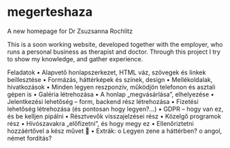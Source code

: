 # megerteshaza
A new homepage for Dr Zsuzsanna Rochlitz

This is a soon working website, developed together with the employer, who runs a personal business as therapist and doctor. Through this project I try to show my knowledge, and gather experience.


Feladatok
•	Alapvető honlapszerkezet, HTML váz, szövegek és linkek beillesztése
•	Formázás, háttérképek és színek, design
•	Mellékoldalak, hivatkozások
•	Minden legyen reszponzív, működjön telefonon és asztali gépen is
•	Galéria létrehozása
•	A honlap „megvásárlása”, elhelyezése
•	Jelentkezési lehetőség – form, backend rész létrehozása
•	Fizetési lehetőség létrehozása (és pontosan hogy legyen?...)
•	GDPR – hogy van ez, és be kelljen pipálni
•	Résztvevők visszajelzései rész
•	Közelgő programok rész
•	Hívószavakra „előfizetni”, és hogy megy ez
•	Ellenőriztetni hozzáértővel a kész művet 
•	Extrák: 
o	Legyen zene a háttérben?
o	angol, német fordítás?
